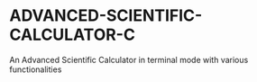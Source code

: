 # ADVANCED-SCIENTIFIC-CALCULATOR-C
An Advanced Scientific Calculator in terminal mode with various functionalities
